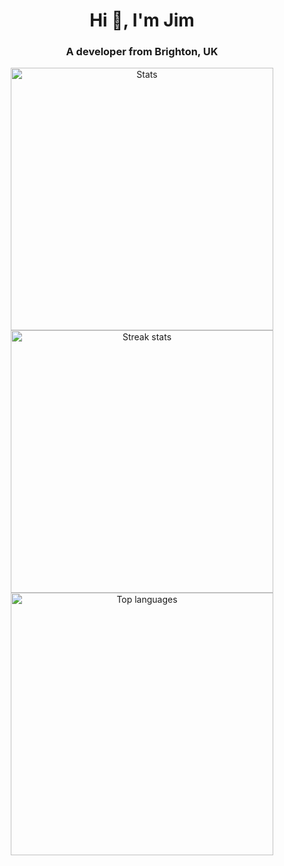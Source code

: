 <h1 align="center">Hi 👋, I'm Jim</h1>
<h3 align="center">A developer from Brighton, UK</h3>

<div align="center">
  <a href="http://github.com/oddvalue">
    <img title="Stats" src="https://github-readme-stats.vercel.app/api?username=oddvalue&theme=radical&show_icons=true&hide_border=true&count_private=true" style="width: 30em;">
    <img title="Streak stats" src="https://github-readme-streak-stats.herokuapp.com/?user=oddvalue&theme=radical&hide_border=true" style="width: 30em;">
  </a>
</div>

<div align="center">
  <img title="Top languages" src="https://github-readme-stats.vercel.app/api/top-langs/?username=oddvalue&theme=radical&show_icons=true&hide_border=true&layout=compact" style="width: 30em;">
</div>

